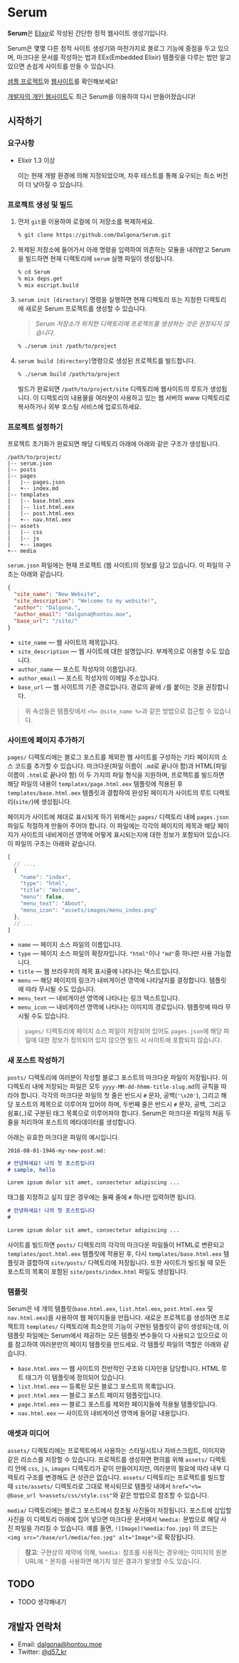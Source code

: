 # Serum

**Serum**은 [Elixir](http://elixir-lang.org)로 작성된 간단한 정적 웹사이트 생성기입니다.

Serum은 몇몇 다른 정적 사이트 생성기와 마찬가지로 블로그 기능에 중점을 두고 있으며, 마크다운 문서를 작성하는 법과 EEx(Embedded Elixir) 템플릿을 다루는 법만 알고 있으면 손쉽게 사이트를 만들 수 있습니다.

[샘플 프로젝트](https://github.com/Dalgona/serum-sample)와 [웹사이트](http://include.iostream.kr/serum-sample)를 확인해보세요!

[개발자의 개인 웹사이트](https://dalgona.github.io)도 최근 Serum을 이용하여 다시 만들어졌습니다!

## 시작하기

### 요구사항

* Elixir 1.3 이상

    이는 현재 개발 환경에 의해 지정되었으며, 차후 테스트를 통해 요구되는 최소 버전이 더 낮아질 수 있습니다.

### 프로젝트 생성 및 빌드

1. 먼저 `git`을 이용하여 로컬에 이 저장소를 복제하세요.

    ```sh
    % git clone https://github.com/Dalgona/Serum.git
    ```

2. 복제된 저장소에 들어가서 아래 명령을 입력하여 의존하는 모듈을 내려받고 Serum을 빌드하면 현재 디렉토리에 `serum` 실행 파일이 생성됩니다.

    ```sh
    % cd Serum
    % mix deps.get
    % mix escript.build
    ```

3. `serum init [directory]` 명령을 실행하면 현재 디렉토리 또는 지정한 디렉토리에 새로운 Serum 프로젝트를 생성할 수 있습니다.

    > *Serum 저장소가 위치한 디렉토리에 프로젝트를 생성하는 것은 권장되지 않습니다.*

    ```sh
    % ./serum init /path/to/project
    ```

4. `serum build [directory]`명령으로 생성된 프로젝트를 빌드합니다.

    ```sh
    % ./serum build /path/to/project
    ```

    빌드가 완료되면 `/path/to/project/site` 디렉토리에 웹사이트의 루트가 생성됩니다. 이 디렉토리의 내용물을 여러분이 사용하고 있는 웹 서버의 www 디렉토리로 복사하거나 외부 호스팅 서비스에 업로드하세요.

### 프로젝트 설정하기

프로젝트 초기화가 완료되면 해당 디렉토리 아래에 아래와 같은 구조가 생성됩니다.

```text
/path/to/project/
|-- serum.json
|-- posts
|-- pages
|   |-- pages.json
|   +-- index.md
|-- templates
|   |-- base.html.eex
|   |-- list.html.eex
|   |-- post.html.eex
|   +-- nav.html.eex
|-- assets
|   |-- css
|   |-- js
|   +-- images
+-- media
```

`serum.json` 파일에는 현재 프로젝트 (웹 사이트)의 정보를 담고 있습니다. 이 파일의 구조는 아래와 같습니다.

```json
{
  "site_name": "New Website",
  "site_description": "Welcome to my website!",
  "author": "Dalgona.",
  "author_email": "dalgona@hontou.moe",
  "base_url": "/site/"
}
```

* `site_name` &mdash; 웹 사이트의 제목입니다.
* `site_description` &mdash; 웹 사이트에 대한 설명입니다. 부제목으로 이용할 수도 있습니다.
* `author_name` &mdash; 포스트 작성자의 이름입니다.
* `author_email` &mdash; 포스트 작성자의 이메일 주소입니다.
* `base_url` &mdash; 웹 사이트의 기준 경로입니다. 경로의 끝에 `/`를 붙이는 것을 권장합니다.

> 위 속성들은 템플릿에서 `<%= @site_name %>`과 같은 방법으로 접근할 수 있습니다.

### 사이트에 페이지 추가하기

`pages/` 디렉토리에는 블로그 포스트를 제외한 웹 사이트를 구성하는 기타 페이지의 소스 코드를 추가할 수 있습니다. 마크다운(파일 이름이 `.md`로 끝나야 함)과 HTML(파일 이름이 `.html`로 끝나야 함) 이 두 가지의 파일 형식을 지원하며, 프로젝트를 빌드하면 해당 파일의 내용이 `templates/page.html.eex` 템플릿에 적용된 후 `templates/base.html.eex` 템플릿과 결합하여 완성된 페이지가 사이트의 루트 디렉토리(`site/`)에 생성됩니다.

페이지가 사이트에 제대로 표시되게 하기 위해서는 `pages/` 디렉토리 내에 `pages.json` 파일도 적절하게 만들어 주어야 합니다. 이 파일에는 각각의 페이지의 제목과 해당 페이지가 사이트의 내비게이션 영역에 어떻게 표시되는지에 대한 정보가 포함되어 있습니다. 이 파일의 구조는 아래와 같습니다.

```js
[
  // ...,
  {
    "name": "index",
    "type": "html",
    "title": "Welcome",
    "menu": false,
    "menu_text": "About",
    "menu_icon": "assets/images/menu_index.png"
  },
  // ...
]
```

* `name` &mdash; 페이지 소스 파일의 이름입니다.
* `type` &mdash; 페이지 소스 파일의 확장자입니다. `"html"`이나 `"md"`중 하나만 사용 가능합니다.
* `title` &mdash; 웹 브라우저의 제목 표시줄에 나타나는 텍스트입니다.
* `menu` &mdash; 해당 페이지의 링크가 내비게이션 영역에 나타날지를 결정합니다. 템플릿에 따라 무시될 수도 있습니다.
* `menu_text` &mdash; 내비게이션 영역에 나타나는 링크 텍스트입니다.
* `menu_icon` &mdash; 내비게이션 영역에 나타나는 이미지의 경로입니다. 템플릿에 따라 무시될 수도 있습니다.

> `pages/` 디렉토리에 페이지 소스 파일이 저장되어 있어도 `pages.json`에 해당 파일에 대한 정보가 정의되어 있지 않으면 빌드 시 사이트에 포함되지 않습니다.

### 새 포스트 작성하기

`posts/` 디렉토리에 여러분이 작성할 블로그 포스트의 마크다운 파일이 저장됩니다. 이 디렉토리 내에 저장되는 파일은 모두 `yyyy-MM-dd-hhmm-title-slug.md`의 규칙을 따라야 합니다. 각각의 마크다운 파일의 첫 줄은 반드시 `#` 문자, 공백(`'\x20'`), 그리고 해당 포스트의 제목으로 이루어져 있어야 하며, 두번째 줄은 반드시 `#` 문자, 공백, 그리고 쉼표(`,`)로 구분된 태그 목록으로 이루어져야 합니다. Serum은 마크다운 파일의 처음 두 줄을 처리하여 포스트의 메타데이터를 생성합니다.

아래는 유효한 마크다운 파일의 예시입니다.

`2016-08-01-1946-my-new-post.md:`

```markdown
# 안녕하세요! 나의 첫 포스트입니다
# sample, hello

Lorem ipsum dolor sit amet, consectetur adipiscing ...
```

태그를 지정하고 싶지 않은 경우에는 둘째 줄에 `#` 하나만 입력하면 됩니다.

```markdown
# 안녕하세요! 나의 첫 포스트입니다
#

Lorem ipsum dolor sit amet, consectetur adipiscing ...
```

사이트를 빌드하면 `posts/` 디렉토리의 각각의 마크다운 파일들이 HTML로 변환되고 `templates/post.html.eex` 템플릿에 적용된 후, 다시 `templates/base.html.eex` 템플릿과 결합하여 `site/posts/` 디렉토리에 저장됩니다. 또한 사이트가 빌드될 때 모든 포스트의 목록이 포함된 `site/posts/index.html` 파일도 생성됩니다.

### 템플릿

Serum은 네 개의 템플릿(`base.html.eex`, `list.html.eex`, `post.html.eex` 및 `nav.html.eex`)을 사용하여 웹 페이지들을 만듭니다. 새로운 프로젝트를 생성하면 프로젝트의 `templates/` 디렉토리에 최소한의 기능이 구현된 템플릿이 같이 생성되는데, 이 템플릿 파일에는 Serum에서 제공하는 모든 템플릿 변수들이 다 사용되고 있으므로 이를 참고하여 여러분만의 페이지 템플릿을 만드세요. 각 템플릿 파일의 역할은 아래와 같습니다.

* `base.html.eex` &mdash; 웹 사이트의 전반적인 구조와 디자인을 담당합니다. HTML 루트 태그가 이 템플릿에 정의되어 있습니다.
* `list.html.eex` &mdash; 등록된 모든 블로그 포스트의 목록입니다.
* `post.html.eex` &mdash; 블로그 포스트 페이지 템플릿입니다.
* `page.html.eex` &mdash; 블로그 포스트를 제외한 페이지들에 적용될 템플릿입니다.
* `nav.html.eex` &mdash; 사이트의 내비게이션 영역에 들어갈 내용입니다.

### 애셋과 미디어

`assets/` 디렉토리에는 프로젝트에서 사용하는 스타일시트나 자바스크립트, 이미지와 같은 리소스를 저장할 수 있습니다. 프로젝트를 생성하면 편의를 위해 `assets/` 디렉토리 안에 `css`, `js`, `images` 디렉토리가 같이 만들어지지만, 여러분의 필요에 따라 내부 디렉토리 구조를 변경해도 큰 상관은 없습니다. `assets/` 디렉토리는 프로젝트를 빌드할 때 `site/assets/` 디렉토리로 그대로 복사되므로 템플릿 내에서 `href="<%= @base_url %>assets/css/style.css"`와 같은 방법으로 참조할 수 있습니다.

`media/` 디렉토리에는 블로그 포스트에서 참조될 사진들이 저장됩니다. 포스트에 삽입할 사진을 이 디렉토리 아래에 집어 넣으면 마크다운 문서에서 `%media:` 문법으로 해당 사진 파일을 가리킬 수 있습니다. 예를 들면, `![Image](%media:foo.jpg)` 이 코드는 `<img src="/base/url/media/foo.jpg" alt="Image">`로 확장됩니다.

> **참고**: 구현상의 제약에 의해, `%media:` 참조를 사용하는 경우에는 이미지의 원본 URL에 `"` 문자를 사용하면 예기치 않은 결과가 발생할 수도 있습니다.

## TODO

* TODO 생각해내기

## 개발자 연락처

* Email: <dalgona@hontou.moe>
* Twitter: [@d57_kr](https://twitter.com/d57_kr)
